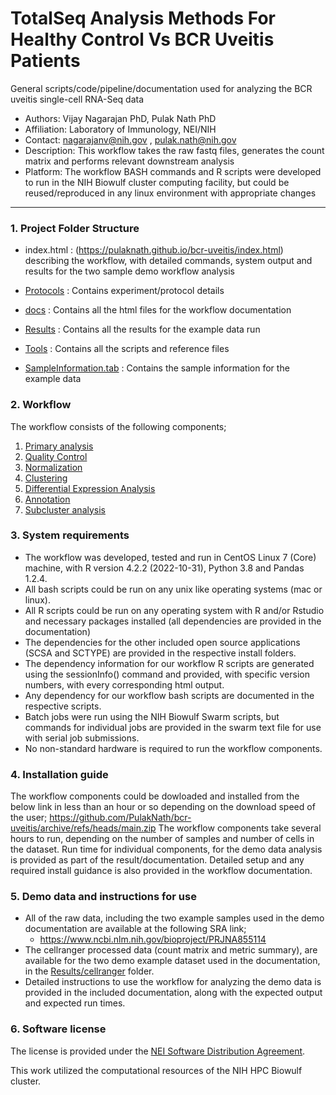 # TotalSeq Analysis Methods For Healthy Control Vs BCR Uveitis Patients
General scripts/code/pipeline/documentation used for analyzing the BCR uveitis single-cell RNA-Seq data

- Authors: Vijay Nagarajan PhD, Pulak Nath PhD
- Affiliation: Laboratory of Immunology, NEI/NIH
- Contact: nagarajanv@nih.gov , pulak.nath@nih.gov
- Description: This workflow takes the raw fastq files, generates the count matrix and performs relevant downstream analysis
- Platform: The workflow BASH commands and R scripts were developed to run in the NIH Biowulf cluster computing facility, but could be reused/reproduced in any linux environment with appropriate changes
-------------------------

### 1. Project Folder Structure

- index.html : (https://pulaknath.github.io/bcr-uveitis/index.html) describing the workflow, with detailed commands, system output and results for the two sample demo workflow analysis
- [Protocols](Protocols) : Contains experiment/protocol details
- [docs](docs) : Contains all the html files for the workflow documentation
- [Results](Results) : Contains all the results for the example data run
- [Tools](Tools) : Contains all the scripts and reference files
- [SampleInformation.tab](SampleInformation.tab) : Contains the sample information for the example data


  [407cfcf7]: https://effective-robot-f7fafb1a.pages.github.io/ "Uveitis TotalSeq Workflow"


### 2. Workflow
The workflow consists of the following components;

1. [Primary analysis](https://pulaknath.github.io/bcr-uveitis/primary-analysis.html)
2. [Quality Control](https://pulaknath.github.io/bcr-uveitis/qualityControl.html)
3. [Normalization](https://pulaknath.github.io/bcr-uveitis/normalization.html)
4. [Clustering](https://pulaknath.github.io/bcr-uveitis/clustering.html)
5. [Differential Expression Analysis](https://pulaknath.github.io/bcr-uveitis/differential.html)
6. [Annotation](https://pulaknath.github.io/bcr-uveitis/annotation.html)
7. [Subcluster analysis](https://github.com/PulakNath/bcr-uveitis/blob/main/Tools/subcluster.R)

### 3. System requirements
- The workflow was developed, tested and run in CentOS Linux 7 (Core) machine, with R version 4.2.2 (2022-10-31), Python 3.8 and Pandas 1.2.4.
- All bash scripts could be run on any unix like operating systems (mac or linux).
- All R scripts could be run on any operating system with R and/or Rstudio and necessary packages installed (all dependencies are provided in the documentation)
- The dependencies for the other included open source applications (SCSA and SCTYPE) are provided in the respective install folders.
- The dependency information for our workflow R scripts are generated using the sessionInfo() command and provided, with specific version numbers, with every corresponding html output.
- Any dependency for our workflow bash scripts are documented in the respective scripts.
- Batch jobs were run using the NIH Biowulf Swarm scripts, but commands for individual jobs are provided in the swarm text file for use with serial job submissions.
- No non-standard hardware is required to run the workflow components.

### 4. Installation guide
The workflow components could be dowloaded and installed from the below link in less than an hour or so depending on the download speed of the user;
https://github.com/PulakNath/bcr-uveitis/archive/refs/heads/main.zip
The workflow components take several hours to run, depending on the number of samples and number of cells in the dataset. Run time for individual components, for the demo data analysis is provided as part of the result/documentation. Detailed setup and any required install guidance is also provided in the workflow documentation.

### 5. Demo data and instructions for use
- All of the raw data, including the two example samples used in the demo documentation are available at the following SRA link;
  - https://www.ncbi.nlm.nih.gov/bioproject/PRJNA855114
- The cellranger processed data (count matrix and metric summary), are available for the two demo example dataset used in the documentation, in the [Results/cellranger](Results/cellranger) folder.
- Detailed instructions to use the workflow for analyzing the demo data is provided in the included documentation, along with the expected output and expected run times.

### 6. Software license
The license is provided under the [NEI Software Distribution Agreement](LICENSE).

This work utilized the computational resources of the NIH HPC Biowulf cluster.
